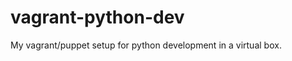 vagrant-python-dev
==================

My vagrant/puppet setup for python development in a virtual box.
